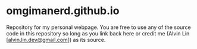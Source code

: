 omgimanerd.github.io
========
Repository for my personal webpage.
You are free to use any of the source code in this repository so long as you
link back here or credit me (Alvin Lin [alvin.lin.dev@gmail.com]) as its source.

